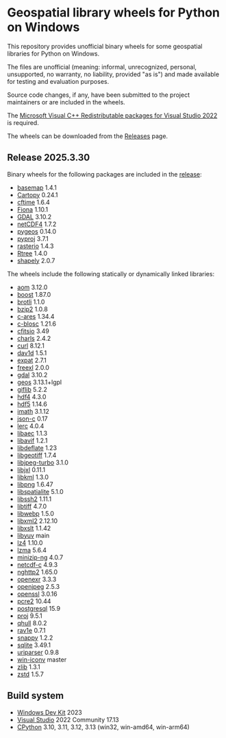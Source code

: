 # Geospatial library wheels for Python on Windows

This repository provides unofficial binary wheels for some geospatial libraries for Python on Windows.

The files are unofficial (meaning: informal, unrecognized, personal, unsupported, no warranty, no liability, provided "as is") and made available for testing and evaluation purposes.

Source code changes, if any, have been submitted to the project maintainers or are included in the wheels.

The [Microsoft Visual C++ Redistributable packages for Visual Studio 2022](https://learn.microsoft.com/en-us/cpp/windows/latest-supported-vc-redist?view=msvc-170) is required.

The wheels can be downloaded from the [Releases](https://github.com/cgohlke/geospatial-wheels/releases) page.

## Release 2025.3.30

Binary wheels for the following packages are included in the
[release](https://github.com/cgohlke/geospatial-wheels/releases/tag/v2025.3.30):

- [basemap](https://pypi.org/project/basemap/) 1.4.1
- [Cartopy](https://pypi.org/project/Cartopy/) 0.24.1
- [cftime](https://pypi.org/project/cftime/) 1.6.4
- [Fiona](https://pypi.org/project/Fiona/) 1.10.1
- [GDAL](https://pypi.org/project/GDAL/) 3.10.2
- [netCDF4](https://pypi.org/project/netCDF4/) 1.7.2
- [pygeos](https://pypi.org/project/pygeos/) 0.14.0
- [pyproj](https://pypi.org/project/pyproj/) 3.7.1
- [rasterio](https://pypi.org/project/rasterio/) 1.4.3
- [Rtree](https://pypi.org/project/Rtree/) 1.4.0
- [shapely](https://pypi.org/project/shapely/) 2.0.7

The wheels include the following statically or dynamically linked libraries:

- [aom](https://aomedia.googlesource.com/aom) 3.12.0
- [boost](https://boostorg.jfrog.io/artifactory/main/release/1.87.0/source/boost_1_87_0.zip) 1.87.0
- [brotli](https://github.com/google/brotli) 1.1.0
- [bzip2](https://sourceware.org/pub/bzip2/bzip2-1.0.8.tar.gz) 1.0.8
- [c-ares](https://github.com/c-ares/c-ares/releases/download/v1.34.4/c-ares-1.34.4.tar.gz) 1.34.4
- [c-blosc](https://github.com/Blosc/c-blosc) 1.21.6
- [cfitsio](https://heasarc.gsfc.nasa.gov/FTP/software/fitsio/c/cfitsio-3.49.tar.gz) 3.49
- [charls](https://github.com/team-charls/charls) 2.4.2
- [curl](https://curl.se/download/curl-8.12.1.tar.gz) 8.12.1
- [dav1d](https://github.com/videolan/dav1d) 1.5.1
- [expat](https://github.com/libexpat/libexpat/releases/download/R_2_7_1/expat-2.7.1.tar.gz) 2.7.1
- [freexl](https://www.gaia-gis.it/gaia-sins/freexl-2.0.0.tar.gz) 2.0.0
- [gdal](https://github.com/OSGeo/gdal) 3.10.2
- [geos](https://download.osgeo.org/geos/geos-3.13.1.tar.bz2) 3.13.1+lgpl
- [giflib](https://sourceforge.net/projects/giflib/files/giflib-5.2.2.tar.gz) 5.2.2
- [hdf4](https://github.com/HDFGroup/hdf4) 4.3.0
- [hdf5](https://github.com/HDFGroup/hdf5/releases/download/hdf5_1.14.6/hdf5-1.14.6.tar.gz) 1.14.6
- [imath](https://github.com/AcademySoftwareFoundation/Imath) 3.1.12
- [json-c](https://github.com/json-c/json-c) 0.17
- [lerc](https://github.com/Esri/lerc) 4.0.4
- [libaec](https://gitlab.dkrz.de/k202009/libaec) 1.1.3
- [libavif](https://github.com/AOMediaCodec/libavif) 1.2.1
- [libdeflate](https://github.com/ebiggers/libdeflate) 1.23
- [libgeotiff](https://github.com/OSGeo/libgeotiff/releases/download/1.7.4/libgeotiff-1.7.4.tar.gz) 1.7.4
- [libjpeg-turbo](https://github.com/libjpeg-turbo/libjpeg-turbo) 3.1.0
- [libjxl](https://github.com/libjxl/libjxl) 0.11.1
- [libkml](https://github.com/libkml/libkml) 1.3.0
- [libpng](https://github.com/glennrp/libpng) 1.6.47
- [libspatialite](http://www.gaia-gis.it/gaia-sins/libspatialite-sources/libspatialite-5.1.0.tar.gz) 5.1.0
- [libssh2](https://www.libssh2.org/download/libssh2-1.11.1.tar.gz) 1.11.1
- [libtiff](https://gitlab.com/libtiff/libtiff) 4.7.0
- [libwebp](https://github.com/webmproject/libwebp) 1.5.0
- [libxml2](https://gitlab.gnome.org/GNOME/libxml2) 2.12.10
- [libxslt](https://gitlab.gnome.org/GNOME/libxslt) 1.1.42
- [libyuv](https://chromium.googlesource.com/libyuv/libyuv) main
- [lz4](https://github.com/lz4/lz4) 1.10.0
- [lzma](https://github.com/tukaani-project/xz) 5.6.4
- [minizip-ng](https://github.com/zlib-ng/minizip-ng) 4.0.7
- [netcdf-c](https://github.com/Unidata/netcdf-c) 4.9.3
- [nghttp2](https://github.com/nghttp2/nghttp2) 1.65.0
- [openexr](https://github.com/AcademySoftwareFoundation/openexr) 3.3.3
- [openjpeg](https://github.com/uclouvain/openjpeg) 2.5.3
- [openssl](https://github.com/openssl/openssl) 3.0.16
- [pcre2](https://github.com/PCRE2Project/pcre2.git) 10.44
- [postgresql](https://ftp.postgresql.org/pub/source/v15.9/postgresql-15.9.tar.gz) 15.9
- [proj](https://download.osgeo.org/proj/proj-9.5.1.tar.gz) 9.5.1
- [qhull](https://github.com/qhull/qhull) 8.0.2
- [rav1e](https://github.com/xiph/rav1e) 0.7.1
- [snappy](https://github.com/google/snappy) 1.2.2
- [sqlite](https://github.com/sqlite/sqlite) 3.49.1
- [uriparser](https://github.com/uriparser/uriparser) 0.9.8
- [win-iconv](https://github.com/OgreTransporter/win-iconv) master
- [zlib](https://github.com/madler/zlib) 1.3.1
- [zstd](https://github.com/facebook/zstd) 1.5.7

## Build system

- [Windows Dev Kit](https://learn.microsoft.com/en-us/windows/arm/dev-kit/) 2023
- [Visual Studio](https://visualstudio.microsoft.com/vs/community/) 2022 Community 17.13
- [CPython](https://www.python.org/downloads/windows/) 3.10, 3.11, 3.12, 3.13 (win32, win-amd64, win-arm64)
